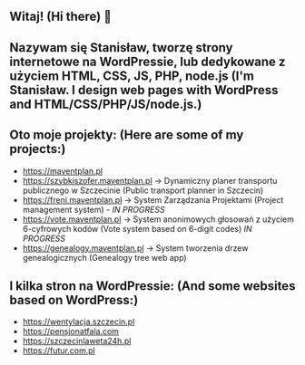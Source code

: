 ## Witaj! (Hi there) 👋
## Nazywam się Stanisław, tworzę strony internetowe na WordPressie, lub dedykowane z użyciem HTML, CSS, JS, PHP, node.js (I'm Stanisław. I design web pages with WordPress and HTML/CSS/PHP/JS/node.js.)
## Oto moje projekty: (Here are some of my projects:)
- https://maventplan.pl
- https://szybkiszofer.maventplan.pl -> Dynamiczny planer transportu publicznego w Szczecinie (Public transport planner in Szczecin)
- https://freni.maventplan.pl -> System Zarządzania Projektami (Project management system) - *IN PROGRESS*
- https://vote.maventplan.pl -> System anonimowych głosowań z użyciem 6-cyfrowych kodów (Vote system based on 6-digit codes) *IN PROGRESS*
- https://genealogy.maventplan.pl -> System tworzenia drzew genealogicznych (Genealogy tree web app)

## I kilka stron na WordPressie: (And some websites based on WordPress:)
- https://wentylacja.szczecin.pl
- https://pensjonatfala.com
- https://szczecinlaweta24h.pl
- https://futur.com.pl


<!--
**mrstahuu/mrstahuu** is a ✨ _special_ ✨ repository because its `README.md` (this file) appears on your GitHub profile.

Here are some ideas to get you started:

- 🔭 I’m currently working on ...
- 🌱 I’m currently learning ...
- 👯 I’m looking to collaborate on ...
- 🤔 I’m looking for help with ...
- 💬 Ask me about ...
- 📫 How to reach me: ...
- 😄 Pronouns: ...
- ⚡ Fun fact: ...
-->
